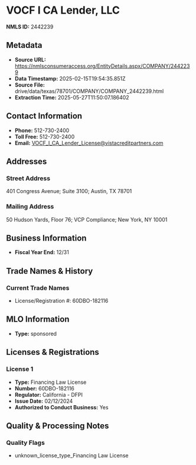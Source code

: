 # VOCF I CA Lender, LLC

**NMLS ID:** 2442239

## Metadata
- **Source URL:** https://nmlsconsumeraccess.org/EntityDetails.aspx/COMPANY/2442239
- **Data Timestamp:** 2025-02-15T19:54:35.851Z
- **Source File:** drive/data/texas/78701/COMPANY/COMPANY_2442239.html
- **Extraction Time:** 2025-05-27T11:50:07.186402

## Contact Information
- **Phone:** 512-730-2400
- **Toll Free:** 512-730-2400
- **Email:** VOCF_I_CA_Lender_License@vistacreditpartners.com

## Addresses
### Street Address
401 Congress Avenue; Suite 3100; Austin, TX 78701

### Mailing Address
50 Hudson Yards, Floor 76; VCP Compliance; New York, NY 10001

## Business Information
- **Fiscal Year End:** 12/31

## Trade Names & History
### Current Trade Names
- License/Registration #: 60DBO-182116

## MLO Information
- **Type:** sponsored

## Licenses & Registrations

### License 1
- **Type:** Financing Law License
- **Number:** 60DBO-182116
- **Regulator:** California - DFPI
- **Issue Date:** 02/12/2024
- **Authorized to Conduct Business:** Yes

## Quality & Processing Notes
### Quality Flags
- unknown_license_type_Financing Law License
